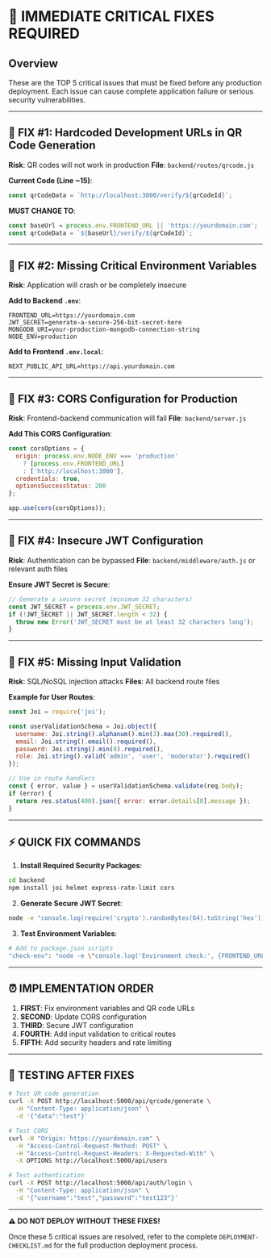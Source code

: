 # 🚨 IMMEDIATE CRITICAL FIXES REQUIRED

## Overview
These are the TOP 5 critical issues that must be fixed before any production deployment. Each issue can cause complete application failure or serious security vulnerabilities.

---

## 🔴 FIX #1: Hardcoded Development URLs in QR Code Generation
**Risk**: QR codes will not work in production
**File**: `backend/routes/qrcode.js`

**Current Code (Line ~15)**:
```javascript
const qrCodeData = `http://localhost:3000/verify/${qrCodeId}`;
```

**MUST CHANGE TO**:
```javascript
const baseUrl = process.env.FRONTEND_URL || 'https://yourdomain.com';
const qrCodeData = `${baseUrl}/verify/${qrCodeId}`;
```

---

## 🔴 FIX #2: Missing Critical Environment Variables
**Risk**: Application will crash or be completely insecure

**Add to Backend `.env`**:
```env
FRONTEND_URL=https://yourdomain.com
JWT_SECRET=generate-a-secure-256-bit-secret-here
MONGODB_URI=your-production-mongodb-connection-string
NODE_ENV=production
```

**Add to Frontend `.env.local`**:
```env
NEXT_PUBLIC_API_URL=https://api.yourdomain.com
```

---

## 🔴 FIX #3: CORS Configuration for Production
**Risk**: Frontend-backend communication will fail
**File**: `backend/server.js`

**Add This CORS Configuration**:
```javascript
const corsOptions = {
  origin: process.env.NODE_ENV === 'production' 
    ? [process.env.FRONTEND_URL]
    : ['http://localhost:3000'],
  credentials: true,
  optionsSuccessStatus: 200
};

app.use(cors(corsOptions));
```

---

## 🔴 FIX #4: Insecure JWT Configuration
**Risk**: Authentication can be bypassed
**File**: `backend/middleware/auth.js` or relevant auth files

**Ensure JWT Secret is Secure**:
```javascript
// Generate a secure secret (minimum 32 characters)
const JWT_SECRET = process.env.JWT_SECRET;
if (!JWT_SECRET || JWT_SECRET.length < 32) {
  throw new Error('JWT_SECRET must be at least 32 characters long');
}
```

---

## 🔴 FIX #5: Missing Input Validation
**Risk**: SQL/NoSQL injection attacks
**Files**: All backend route files

**Example for User Routes**:
```javascript
const Joi = require('joi');

const userValidationSchema = Joi.object({
  username: Joi.string().alphanum().min(3).max(30).required(),
  email: Joi.string().email().required(),
  password: Joi.string().min(8).required(),
  role: Joi.string().valid('admin', 'user', 'moderator').required()
});

// Use in route handlers
const { error, value } = userValidationSchema.validate(req.body);
if (error) {
  return res.status(400).json({ error: error.details[0].message });
}
```

---

## ⚡ QUICK FIX COMMANDS

1. **Install Required Security Packages**:
```bash
cd backend
npm install joi helmet express-rate-limit cors
```

2. **Generate Secure JWT Secret**:
```bash
node -e "console.log(require('crypto').randomBytes(64).toString('hex'))"
```

3. **Test Environment Variables**:
```bash
# Add to package.json scripts
"check-env": "node -e \"console.log('Environment check:', {FRONTEND_URL: process.env.FRONTEND_URL, JWT_SECRET: !!process.env.JWT_SECRET, MONGODB_URI: !!process.env.MONGODB_URI})\""
```

---

## ⏰ IMPLEMENTATION ORDER

1. **FIRST**: Fix environment variables and QR code URLs
2. **SECOND**: Update CORS configuration  
3. **THIRD**: Secure JWT configuration
4. **FOURTH**: Add input validation to critical routes
5. **FIFTH**: Add security headers and rate limiting

---

## 🧪 TESTING AFTER FIXES

```bash
# Test QR code generation
curl -X POST http://localhost:5000/api/qrcode/generate \
  -H "Content-Type: application/json" \
  -d '{"data":"test"}'

# Test CORS
curl -H "Origin: https://yourdomain.com" \
  -H "Access-Control-Request-Method: POST" \
  -H "Access-Control-Request-Headers: X-Requested-With" \
  -X OPTIONS http://localhost:5000/api/users

# Test authentication
curl -X POST http://localhost:5000/api/auth/login \
  -H "Content-Type: application/json" \
  -d '{"username":"test","password":"test123"}'
```

---

**⚠️ DO NOT DEPLOY WITHOUT THESE FIXES!**

Once these 5 critical issues are resolved, refer to the complete `DEPLOYMENT-CHECKLIST.md` for the full production deployment process.
